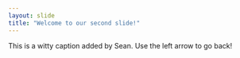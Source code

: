 ```yaml
---
layout: slide
title: "Welcome to our second slide!"
---
```

This is a witty caption added by Sean.
Use the left arrow to go back!
